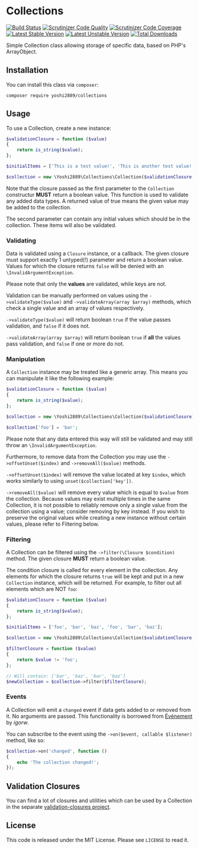 # Collections
[![Build Status](https://scrutinizer-ci.com/g/Yoshi2889/collections/badges/build.png)](https://scrutinizer-ci.com/g/Yoshi2889/collections/build-status/master)
[![Scrutinizer Code Quality](https://scrutinizer-ci.com/g/Yoshi2889/collections/badges/quality-score.png)](https://scrutinizer-ci.com/g/Yoshi2889/collections/?branch=master)
[![Scrutinizer Code Coverage](https://scrutinizer-ci.com/g/Yoshi2889/collections/badges/coverage.png)](https://scrutinizer-ci.com/g/Yoshi2889/collections/code-structure/master/code-coverage)
[![Latest Stable Version](https://poser.pugx.org/yoshi2889/collections/v/stable)](https://packagist.org/packages/yoshi2889/collections)
[![Latest Unstable Version](https://poser.pugx.org/yoshi2889/collections/v/unstable)](https://packagist.org/packages/yoshi2889/collections)
[![Total Downloads](https://poser.pugx.org/yoshi2889/collections/downloads)](https://packagist.org/packages/yoshi2889/collections)

Simple Collection class allowing storage of specific data, based on PHP's ArrayObject.

## Installation
You can install this class via `composer`:

```composer require yoshi2889/collections```

## Usage
To use a Collection, create a new instance:

```php
$validationClosure = function ($value)
{
    return is_string($value);
};

$initialItems = ['This is a test value!', 'This is another test value!'];

$collection = new \Yoshi2889\Collections\Collection($validationClosure, $initialItems);
```

Note that the closure passed as the first parameter to the `Collection` constructur **MUST** return a boolean value.
This function is used to validate any added data types. A returned value of true means the given value may be added to the collection.

The second parameter can contain any initial values which should be in the collection. These items will also be validated.

### Validating
Data is validated using a `Closure` instance, or a callback. The given closure must support exactly 1 untyped(!) parameter and
return a boolean value. Values for which the closure returns `false` will be denied with an `\InvalidArgumentException`.

Please note that only the **values** are validated, while keys are not.

Validation can be manually performed on values using the `->validateType($value)` and `->validateArray(array $array)` methods, which
check a single value and an array of values respectively.

`->validateType($value)` will return boolean `true` if the value passes validation, and `false` if it does not.

`->validateArray(array $array)` will return boolean `true` if **all** the values pass validation, and `false` if one or more do not.
 
### Manipulation
A `Collection` instance may be treated like a generic array. This means you can manipulate it like the following example:

```php
$validationClosure = function ($value)
{
    return is_string($value);
};

$collection = new \Yoshi2889\Collections\Collection($validationClosure);

$collection['foo'] = 'bar';
```

Please note that any data entered this way will still be validated and may still throw an `\InvalidArgumentException`.

Furthermore, to remove data from the Collection you may use the `->offsetUnset($index)` and `->removeAll($value)` methods.

`->offsetUnset($index)` will remove the value located at key `$index`, which works similarly to using `unset($collection['key'])`.

`->removeAll($value)` will remove every value which is equal to `$value` from the collection. Because values may exist multiple times 
in the same Collection, it is not possible to reliably remove only a single value from the collection using a value; consider removing by key instead.
If you wish to preserve the original values while creating a new instance without certain values, please refer to Filtering below.

### Filtering
A Collection can be filtered using the `->filter(\Closure $condition)` method. The given closure **MUST** return a boolean value.

The condition closure is called for every element in the collection. Any elements for which the closure returns `true` will be kept
and put in a new `Collection` instance, which will be returned. For example, to filter out all elements which are NOT `foo`:

```php
$validationClosure = function ($value)
{
    return is_string($value);
};

$initialItems = ['foo', 'bar', 'baz', 'foo', 'bar', 'baz'];

$collection = new \Yoshi2889\Collections\Collection($validationClosure, $initialItems);

$filterClosure = function ($value)
{
    return $value != 'foo';
};

// Will contain: ['bar', 'baz', 'bar', 'baz']
$newCollection = $collection->filter($filterClosure);
```

### Events
A Collection will emit a `changed` event if data gets added to or removed from it. No arguments are passed. 
This functionality is borrowed from [Événement](https://github.com/igorw/evenement) by _igorw_.

You can subscribe to the event using the `->on($event, callable $listener)` method, like so:

```php
$collection->on('changed', function ()
{
    echo 'The collection changed!';
});
```

## Validation Closures
You can find a lot of closures and utilities which can be used by a Collection in the separate [validation-closures project](https://github.com/Yoshi2889/validation-closures).

## License
This code is released under the MIT License. Please see `LICENSE` to read it.